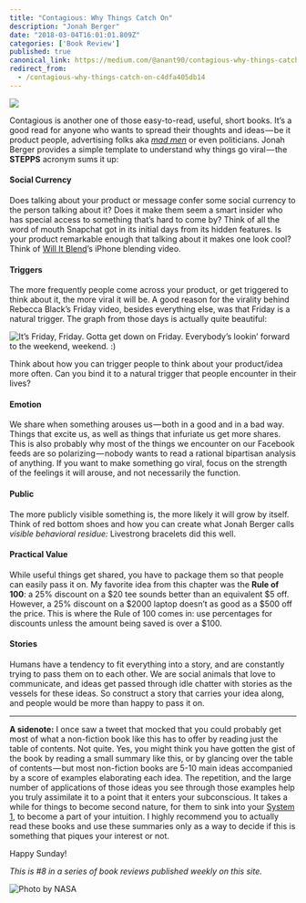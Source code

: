 ```yaml
---
title: "Contagious: Why Things Catch On"
description: "Jonah Berger"
date: "2018-03-04T16:01:01.809Z"
categories: ['Book Review']
published: true
canonical_link: https://medium.com/@anant90/contagious-why-things-catch-on-c4dfa405db14
redirect_from:
  - /contagious-why-things-catch-on-c4dfa405db14
---
```


![](/assets/blog/contagious-why-things-catch-on/asset-1.jpeg)

Contagious is another one of those easy-to-read, useful, short books. It’s a good read for anyone who wants to spread their thoughts and ideas — be it product people, advertising folks aka [_mad men_](https://en.wikipedia.org/wiki/Mad_Men) or even politicians. Jonah Berger provides a simple template to understand why things go viral — the **STEPPS** acronym sums it up:

#### **Social Currency**

Does talking about your product or message confer some social currency to the person talking about it? Does it make them seem a smart insider who has special access to something that’s hard to come by? Think of all the word of mouth Snapchat got in its initial days from its hidden features. Is your product remarkable enough that talking about it makes one look cool? Think of [Will It Blend](http://www.willitblend.com)’s iPhone blending video.

#### **Triggers**

The more frequently people come across your product, or get triggered to think about it, the more viral it will be. A good reason for the virality behind Rebecca Black’s Friday video, besides everything else, was that Friday is a natural trigger. The graph from those days is actually quite beautiful:

![It’s Friday, Friday. Gotta get down on Friday. Everybody’s lookin’ forward to the weekend, weekend. :)](/assets/blog/contagious-why-things-catch-on/asset-2.jpeg)

Think about how you can trigger people to think about your product/idea more often. Can you bind it to a natural trigger that people encounter in their lives?

#### Emotion

We share when something arouses us — both in a good and in a bad way. Things that excite us, as well as things that infuriate us get more shares. This is also probably why most of the things we encounter on our Facebook feeds are so polarizing — nobody wants to read a rational bipartisan analysis of anything. If you want to make something go viral, focus on the strength of the feelings it will arouse, and not necessarily the function.

#### Public

The more publicly visible something is, the more likely it will grow by itself. Think of red bottom shoes and how you can create what Jonah Berger calls _visible behavioral residue:_ Livestrong bracelets did this well.

#### Practical Value

While useful things get shared, you have to package them so that people can easily pass it on. My favorite idea from this chapter was the **Rule of 100**: a 25% discount on a $20 tee sounds better than an equivalent $5 off. However, a 25% discount on a $2000 laptop doesn’t as good as a $500 off the price. This is where the Rule of 100 comes in: use percentages for discounts unless the amount being saved is over a $100.

#### Stories

Humans have a tendency to fit everything into a story, and are constantly trying to pass them on to each other. We are social animals that love to communicate, and ideas get passed through idle chatter with stories as the vessels for these ideas. So construct a story that carries your idea along, and people would be more than happy to pass it on.

---

**A sidenote:** I once saw a tweet that mocked that you could probably get most of what a non-fiction book like this has to offer by reading just the table of contents. Not quite. Yes, you might think you have gotten the gist of the book by reading a small summary like this, or by glancing over the table of contents — but most non-fiction books are 5-10 main ideas accompanied by a score of examples elaborating each idea. The repetition, and the large number of applications of those ideas you see through those examples help you truly assimilate it to a point that it enters your subconscious. It takes a while for things to become second nature, for them to sink into your [System 1](https://anantjain.dev/thinking-fast-and-slow-d1ce7c58215b), to become a part of your intuition. I highly recommend you to actually read these books and use these summaries only as a way to decide if this is something that piques your interest or not.

Happy Sunday!

_This is #8 in a series of book reviews published weekly on this site._

![Photo by [NASA](https://unsplash.com/@nasa)](/assets/blog/contagious-why-things-catch-on/asset-3.png)
